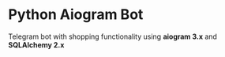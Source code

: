 # Python Aiogram Bot

Telegram bot with shopping functionality using **aiogram 3.x** and **SQLAlchemy 2.x**
